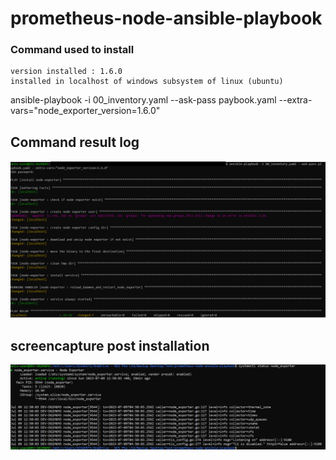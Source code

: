 # prometheus-node-ansible-playbook

### Command used to install 
    version installed : 1.6.0
    installed in localhost of windows subsystem of linux (ubuntu)
ansible-playbook -i 00_inventory.yaml --ask-pass paybook.yaml --extra-vars="node_exporter_version=1.6.0"

## Command result log
![My Image](images/ansible-log.PNG)

## screencapture post installation 
![My Image](images/service-status.PNG)